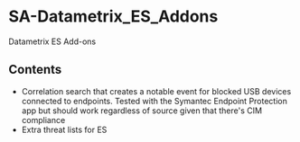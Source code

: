 # SA-Datametrix_ES_Addons
Datametrix ES Add-ons

## Contents
* Correlation search that creates a notable event for blocked USB devices connected to endpoints. Tested with the Symantec Endpoint Protection app but should work regardless of source given that there's CIM compliance
* Extra threat lists for ES
